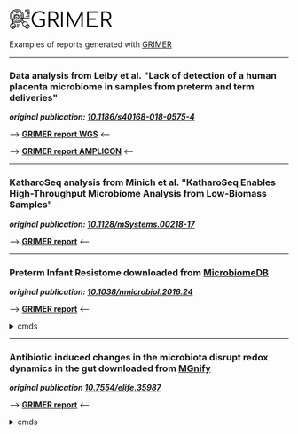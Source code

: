 ![GRIMER](https://raw.githubusercontent.com/pirovc/grimer/main/grimer/img/logo.png)

Examples of reports generated with [GRIMER](https://github.com/pirovc/grimer)

---

### Data analysis from Leiby et al. "Lack of detection of a human placenta microbiome in samples from preterm and term deliveries"

***original publication: [10.1186/s40168-018-0575-4](https://doi.org/10.1186/s40168-018-0575-4)***

--> **[GRIMER report WGS](https://pirovc.github.io/grimer-reports/others/placenta_wgs.html)** <--

--> **[GRIMER report AMPLICON](https://pirovc.github.io/grimer-reports/others/placenta_amplicon.html)** <--

---

### KatharoSeq analysis from Minich et al. "KatharoSeq Enables High-Throughput Microbiome Analysis from Low-Biomass Samples"

***original publication: [10.1128/mSystems.00218-17](https://doi.org/10.1128/mSystems.00218-17)***

--> **[GRIMER report](https://pirovc.github.io/grimer-reports/others/katharoseq.html)** <--

---

### Preterm Infant Resistome downloaded from [MicrobiomeDB](https://microbiomedb.org/mbio/app/record/dataset/DS_82fe0308e2) 

***original publication: [10.1038/nmicrobiol.2016.24](https://doi.org/10.1038/nmicrobiol.2016.24)***

--> **[GRIMER report](https://pirovc.github.io/grimer-reports/microbiomedb/ResistomeAmplicon.html)** <--

<details>
<summary>cmds</summary>
<pre>
# Download
wget https://microbiomedb.org/common/downloads/release-22/82fe0308e2032de2041694df6592ba542ea84b86/ResistomeAmplicon.16s_DADA2.taxon_abundance.biom
wget https://microbiomedb.org/common/downloads/release-22/82fe0308e2032de2041694df6592ba542ea84b86/ResistomeAmplicon.16s_DADA2.sample_details.tsv
# Run
grimer -c grimer/config/default.yaml -i ResistomeAmplicon.16s_DADA2.taxon_abundance.biom -m ResistomeAmplicon.16s_DADA2.sample_details.tsv -d -g -t ncbi -r superkingdom phylum class order family genus species --title "MicrobiomeDB Preterm Infant Resistome (V4)" -o ResistomeAmplicon.html
</pre>
</details>

---

### Antibiotic induced changes in the microbiota disrupt redox dynamics in the gut downloaded from [MGnify](https://www.ebi.ac.uk/metagenomics/studies/MGYS00005180)

***original publication [10.7554/elife.35987](https://doi.org/10.7554/elife.35987)***

--> **[GRIMER report](https://pirovc.github.io/grimer-reports/mgnify/MGYS00005180.html)** <--

<details>
<summary>cmds</summary>
<pre>
# Download and run
./grimer-mgnify.py -i MGYS00005180 -o MGYS00005180 -g "-d -g" 
</pre>
</details>
